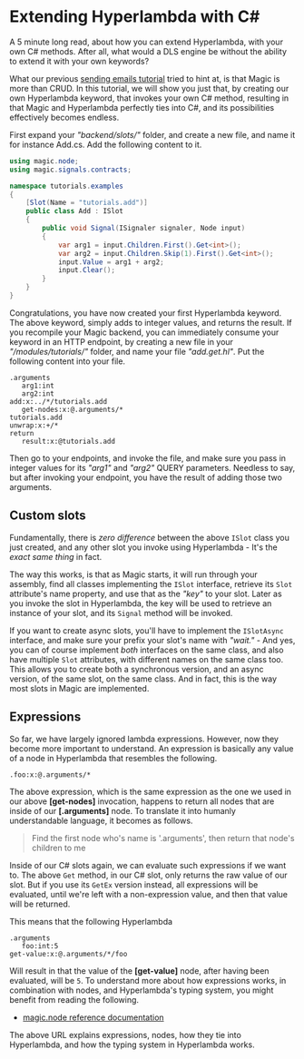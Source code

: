 # Extending Hyperlambda with C#

A 5 minute long read, about how you can extend Hyperlambda, with your own
C# methods. After all, what would a DLS engine be without the ability to
extend it with your own keywords?

What our previous [sending emails tutorial](/tutorials/send-email) tried
to hint at, is that Magic is more than CRUD. In this tutorial, we
will show you just that, by creating our own Hyperlambda keyword, that
invokes your own C# method, resulting in that Magic and Hyperlambda
perfectly ties into C#, and its possibilities effectively becomes
endless.

First expand your _"backend/slots/"_ folder, and create a new file,
and name it for instance Add.cs. Add the following content to it.

```csharp
using magic.node;
using magic.signals.contracts;

namespace tutorials.examples
{
    [Slot(Name = "tutorials.add")]
    public class Add : ISlot
    {
        public void Signal(ISignaler signaler, Node input)
        {
            var arg1 = input.Children.First().Get<int>();
            var arg2 = input.Children.Skip(1).First().Get<int>();
            input.Value = arg1 + arg2;
            input.Clear();
        }
    }
}
```

Congratulations, you have now created your first Hyperlambda
keyword. The above keyword, simply adds to integer values, and
returns the result. If you recompile your Magic backend, you can
immediately consume your keyword in an HTTP endpoint, by creating
a new file in your _"/modules/tutorials/"_ folder, and name your
file _"add.get.hl"_. Put the following content into your file.

```
.arguments
   arg1:int
   arg2:int
add:x:../*/tutorials.add
   get-nodes:x:@.arguments/*
tutorials.add
unwrap:x:+/*
return
   result:x:@tutorials.add
```

Then go to your endpoints, and invoke the file, and make sure
you pass in integer values for its _"arg1"_ and _"arg2"_ QUERY
parameters. Needless to say, but after invoking your endpoint,
you have the result of adding those two arguments.

## Custom slots

Fundamentally, there is _zero difference_ between the above
`ISlot` class you just created, and any other slot you invoke
using Hyperlambda - It's the _exact same thing_ in fact.

The way this works, is that as Magic starts, it will run
through your assembly, find all classes implementing the
`ISlot` interface, retrieve its `Slot` attribute's name
property, and use that as the _"key"_ to your slot. Later
as you invoke the slot in Hyperlambda, the key will be used
to retrieve an instance of your slot, and its `Signal`
method will be invoked.

If you want to create async slots, you'll have to
implement the `ISlotAsync` interface, and make sure your
prefix your slot's name with _"wait."_ - And yes, you can
of course implement _both_ interfaces on the same class,
and also have multiple `Slot` attributes, with different
names on the same class too. This allows you to create both
a synchronous version, and an async version, of the same
slot, on the same class. And in fact, this is the way
most slots in Magic are implemented.

## Expressions

So far, we have largely ignored lambda expressions.
However, now they become more important to understand. An
expression is basically any value of a node in Hyperlambda that
resembles the following.

```
.foo:x:@.arguments/*
```

The above expression, which is the same expression as the
one we used in our above **[get-nodes]** invocation, happens
to return all nodes that are inside of our **[.arguments]**
node. To translate it into humanly understandable language,
it becomes as follows.

> Find the first node who's name is '.arguments', then return that node's children to me

Inside of our C# slots again, we can evaluate such expressions
if we want to. The above `Get` method, in our C# slot, only returns
the raw value of our slot. But if you use its `GetEx` version instead,
all expressions will be evaluated, until we're left with a
non-expression value, and then that value will be returned.

This means that the following Hyperlambda

```
.arguments
   foo:int:5
get-value:x:@.arguments/*/foo
```

Will result in that the value of the **[get-value]** node, after
having been evaluated, will be `5`. To understand more about how
expressions works, in combination with nodes, and Hyperlambda's
typing system, you might benefit from reading the following.

* [magic.node reference documentation](/magic.node)

The above URL explains expressions, nodes, how they tie into
Hyperlambda, and how the typing system in Hyperlambda works.
